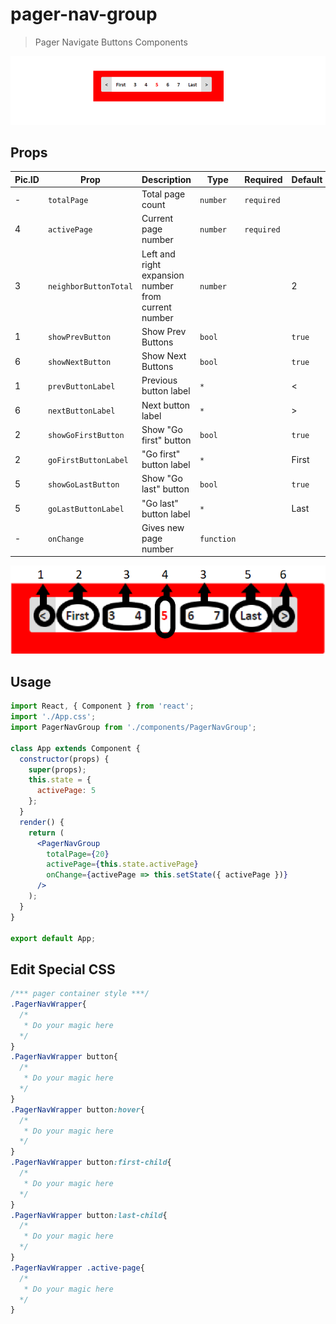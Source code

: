 # pager-nav-group

> Pager Navigate Buttons Components

![screenshot](https://raw.githubusercontent.com/iddemir/pager-nav-group/master/res/example.PNG)


## Props

|Pic.ID| Prop | Description | Type | Required | Default |
| - | - | - | - | - | - |
|-| `totalPage` | Total page count | `number` | `required` |
|4| `activePage` | Current page number | `number` | `required` |
|3| `neighborButtonTotal` | Left and right expansion number from current number | `number` |  | 2 |
|1| `showPrevButton` | Show Prev Buttons | `bool` |  | `true` |
|6| `showNextButton` | Show Next Buttons | `bool` |  | `true` |
|1| `prevButtonLabel` | Previous button label | `*` |  | &lt; |
|6| `nextButtonLabel` | Next button label | `*` |  | &gt; |
|2| `showGoFirstButton` | Show "Go first" button | `bool` |  | `true` |
|2| `goFirstButtonLabel` | "Go first" button label | `*` |  | First |
|5| `showGoLastButton` | Show "Go last" button | `bool` |  | `true` |
|5| `goLastButtonLabel` | "Go last" button label | `*` |  | Last |
|-| `onChange` | Gives new page number | `function` |  |  |

![screenshot](https://raw.githubusercontent.com/iddemir/pager-nav-group/master/res/bilgi.png)


## Usage
```jsx
import React, { Component } from 'react';
import './App.css';
import PagerNavGroup from './components/PagerNavGroup';

class App extends Component {
  constructor(props) {
    super(props);
    this.state = {
      activePage: 5
    };
  }
  render() {
    return (
      <PagerNavGroup
        totalPage={20}
        activePage={this.state.activePage}
        onChange={activePage => this.setState({ activePage })}
      />
    );
  }
}

export default App;
```
## Edit Special CSS

```css
/*** pager container style ***/
.PagerNavWrapper{
  /*
   * Do your magic here
  */
}
.PagerNavWrapper button{
  /*
   * Do your magic here
  */
}
.PagerNavWrapper button:hover{
  /*
   * Do your magic here
  */
}
.PagerNavWrapper button:first-child{
  /*
   * Do your magic here
  */
}
.PagerNavWrapper button:last-child{
  /*
   * Do your magic here
  */
}
.PagerNavWrapper .active-page{
  /*
   * Do your magic here
  */
} 
```
